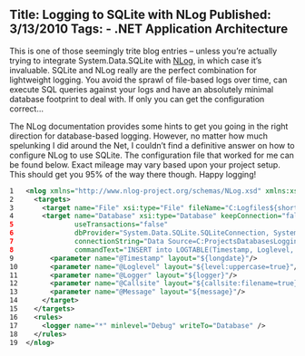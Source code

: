 Title: Logging to SQLite with NLog
Published: 3/13/2010
Tags:
    - .NET Application Architecture
---
This is one of those seemingly trite blog entries – unless you’re actually trying to integrate System.Data.SQLite with [NLog](http://nlog-project.org/documentation.html), in which case it’s invaluable. SQLite and NLog really are the perfect combination for lightweight logging. You avoid the sprawl of file-based logs over time, can execute SQL queries against your logs and have an absolutely minimal database footprint to deal with. If only you can get the configuration correct…

The NLog documentation provides some hints to get you going in the right direction for database-based logging. However, no matter how much spelunking I did around the Net, I couldn’t find a definitive answer on how to configure NLog to use SQLite. The configuration file that worked for me can be found below. Exact mileage may vary based upon your project setup. This should get you 95% of the way there though. Happy logging!

```xml
1	<nlog xmlns="http://www.nlog-project.org/schemas/NLog.xsd" xmlns:xsi="http://www.w3.org/2001/XMLSchema-instance">
2	  <targets>
3	    <target name="File" xsi:type="File" fileName="C:Logfiles${shortdate}.nlog.txt"/>
4	    <target name="Database" xsi:type="Database" keepConnection="false"
5	            useTransactions="false"
6	            dbProvider="System.Data.SQLite.SQLiteConnection, System.Data.SQLite, Version=1.0.65.0, Culture=neutral, PublicKeyToken=db937bc2d44ff139"
7	            connectionString="Data Source=C:ProjectsDatabasesLogging.s3db;Version=3;"
8	            commandText="INSERT into LOGTABLE(Timestamp, Loglevel, Logger, Callsite, Message) values(@Timestamp, @Loglevel, @Logger, @Callsite, @Message)">
9	      <parameter name="@Timestamp" layout="${longdate}"/>
10	      <parameter name="@Loglevel" layout="${level:uppercase=true}"/>
11	      <parameter name="@Logger" layout="${logger}"/>
12	      <parameter name="@Callsite" layout="${callsite:filename=true}"/>
13	      <parameter name="@Message" layout="${message}"/>
14	    </target>
15	  </targets>
16	  <rules>
17	    <logger name="*" minlevel="Debug" writeTo="Database" />
18	  </rules>
19	</nlog>
```
